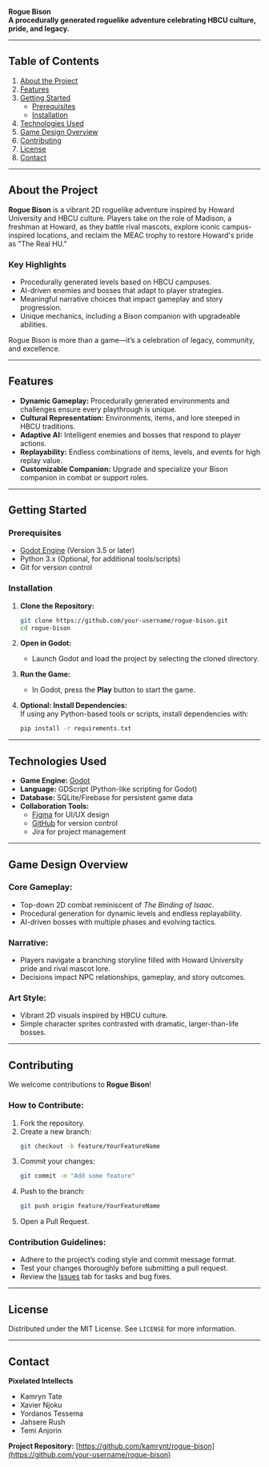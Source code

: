 
**Rogue Bison**  
**A procedurally generated roguelike adventure celebrating HBCU culture, pride, and legacy.**  

---

## **Table of Contents**  
1. [About the Project](#about-the-project)  
2. [Features](#features)  
3. [Getting Started](#getting-started)  
    - [Prerequisites](#prerequisites)  
    - [Installation](#installation)  
4. [Technologies Used](#technologies-used)  
5. [Game Design Overview](#game-design-overview)  
6. [Contributing](#contributing)  
7. [License](#license)  
8. [Contact](#contact)  

---

## **About the Project**  
**Rogue Bison** is a vibrant 2D roguelike adventure inspired by Howard University and HBCU culture. Players take on the role of Madison, a freshman at Howard, as they battle rival mascots, explore iconic campus-inspired locations, and reclaim the MEAC trophy to restore Howard's pride as "The Real HU."

### **Key Highlights**  
- Procedurally generated levels based on HBCU campuses.  
- AI-driven enemies and bosses that adapt to player strategies.  
- Meaningful narrative choices that impact gameplay and story progression.  
- Unique mechanics, including a Bison companion with upgradeable abilities.  

Rogue Bison is more than a game—it’s a celebration of legacy, community, and excellence.

---

## **Features**  
- **Dynamic Gameplay:** Procedurally generated environments and challenges ensure every playthrough is unique.  
- **Cultural Representation:** Environments, items, and lore steeped in HBCU traditions.  
- **Adaptive AI:** Intelligent enemies and bosses that respond to player actions.  
- **Replayability:** Endless combinations of items, levels, and events for high replay value.  
- **Customizable Companion:** Upgrade and specialize your Bison companion in combat or support roles.  

---

## **Getting Started**  

### **Prerequisites**  
- [Godot Engine](https://godotengine.org/) (Version 3.5 or later)  
- Python 3.x (Optional, for additional tools/scripts)  
- Git for version control  

### **Installation**  
1. **Clone the Repository:**  
   ```bash
   git clone https://github.com/your-username/rogue-bison.git
   cd rogue-bison
   ```

2. **Open in Godot:**  
   - Launch Godot and load the project by selecting the cloned directory.  

3. **Run the Game:**  
   - In Godot, press the **Play** button to start the game.  

4. **Optional: Install Dependencies:**  
   If using any Python-based tools or scripts, install dependencies with:  
   ```bash
   pip install -r requirements.txt
   ```

---

## **Technologies Used**  
- **Game Engine:** [Godot](https://godotengine.org/)  
- **Language:** GDScript (Python-like scripting for Godot)  
- **Database:** SQLite/Firebase for persistent game data  
- **Collaboration Tools:**  
  - [Figma](https://figma.com/) for UI/UX design  
  - [GitHub](https://github.com/) for version control  
  - Jira for project management  

---

## **Game Design Overview**  
### **Core Gameplay:**  
- Top-down 2D combat reminiscent of *The Binding of Isaac*.  
- Procedural generation for dynamic levels and endless replayability.  
- AI-driven bosses with multiple phases and evolving tactics.  

### **Narrative:**  
- Players navigate a branching storyline filled with Howard University pride and rival mascot lore.  
- Decisions impact NPC relationships, gameplay, and story outcomes.  

### **Art Style:**  
- Vibrant 2D visuals inspired by HBCU culture.  
- Simple character sprites contrasted with dramatic, larger-than-life bosses.  

---

## **Contributing**  
We welcome contributions to **Rogue Bison**!  

### **How to Contribute:**  
1. Fork the repository.  
2. Create a new branch:  
   ```bash
   git checkout -b feature/YourFeatureName
   ```  
3. Commit your changes:  
   ```bash
   git commit -m "Add some feature"
   ```  
4. Push to the branch:  
   ```bash
   git push origin feature/YourFeatureName
   ```  
5. Open a Pull Request.  

### **Contribution Guidelines:**  
- Adhere to the project’s coding style and commit message format.  
- Test your changes thoroughly before submitting a pull request.  
- Review the [Issues](#) tab for tasks and bug fixes.  

---

## **License**  
Distributed under the MIT License. See `LICENSE` for more information.

---

## **Contact**  
**Pixelated Intellects**  
- Kamryn Tate  
- Xavier Njoku  
- Yordanos Tessema  
- Jahsere Rush  
- Temi Anjorin  

**Project Repository:** [https://github.com/kamrynt/rogue-bison](https://github.com/your-username/rogue-bison)  
